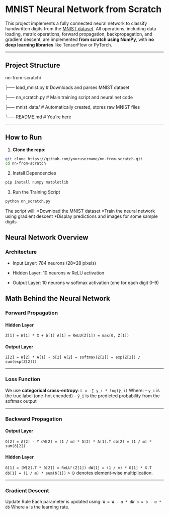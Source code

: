 # MNIST Neural Network from Scratch

This project implements a fully connected neural network to classify handwritten digits from the [MNIST dataset](http://yann.lecun.com/exdb/mnist/). All operations, including data loading, matrix operations, forward propagation, backpropagation, and gradient descent, are implemented **from scratch using NumPy**, with **no deep learning libraries** like TensorFlow or PyTorch.

---

## Project Structure

nn-from-scratch/

├── load_mnist.py # Downloads and parses MNIST dataset

├── nn_scratch.py # Main training script and neural net code

├── mnist_data/ # Automatically created, stores raw MNIST files

└── README.md # You're here



---

## How to Run

1. **Clone the repo:**

```bash
git clone https://github.com/yourusername/nn-from-scratch.git
cd nn-from-scratch
``` 

2. Install Dependencies
```bash
pip install numpy matplotlib
```

3. Run the Training Script
```bash
python nn_scratch.py
```
The script will:
*Download the MNIST dataset
*Train the neural network using gradient descent
*Display predictions and images for some sample digits

## Neural Network Overview
### Architecture
* Input Layer: 784 neurons (28×28 pixels)

* Hidden Layer: 10 neurons w ReLU activation

* Output Layer: 10 neurons w softmax activation (one for each digit 0–9)

## Math Behind the Neural Network 
### Forward Propagation 
#### Hidden Layer 
``` Z[1] = W[1] * X + b[1] A[1] = ReLU(Z[1]) = max(0, Z[1]) ``` 

#### Output Layer 
``` Z[2] = W[2] * A[1] + b[2] A[2] = softmax(Z[2]) = exp(Z[2]) / sum(exp(Z[2])) ``` 

--- 
### Loss Function 
We use **categorical cross-entropy**: 
``` L = -∑ y_i * log(ŷ_i) ``` 
Where: - `y_i` is the true label (one-hot encoded) - `ŷ_i` is the predicted probability from the softmax output 

--- 
### Backward Propagation 
#### Output Layer 
``` δ[2] = A[2] - Y dW[2] = (1 / m) * δ[2] * A[1].T db[2] = (1 / m) * sum(δ[2]) ``` 

#### Hidden Layer 
``` δ[1] = (W[2].T * δ[2]) ⊙ ReLU'(Z[1]) dW[1] = (1 / m) * δ[1] * X.T db[1] = (1 / m) * sum(δ[1]) ``` > ⊙ denotes element-wise multiplication. 

--- 
### Gradient Descent 
Update Rule Each parameter is updated using: ``` W = W - α * dW b = b - α * db ``` Where `α` is the learning rate. 

